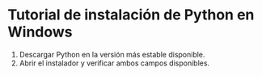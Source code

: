 # Tutorial de instalación de Python en Windows

 1. Descargar Python en la versión más estable disponible.
 2. Abrir el instalador y verificar ambos campos disponibles.

<!--stackedit_data:
eyJoaXN0b3J5IjpbLTEzOTYzMzYzODhdfQ==
-->